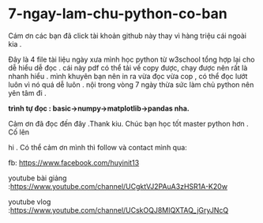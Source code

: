 # 7-ngay-lam-chu-python-co-ban
Cám ơn các bạn đã click tài khoản github này thay vì hàng triệu cái ngoài kia .

Đây là 4 file tài liệu ngày xưa mình học python từ w3school tổng hợp lại cho dễ hiểu dễ đọc . cái này pdf có thể tải về copy được, chạy được nên rất là nhanh hiểu .
mình khuyên bạn nên in ra vừa đọc vừa cop , có thể đọc lướt luôn vì nó quá dễ luôn . nội trong vòng 7 ngày thừa sức làm chủ python nên yên tâm đi . 

**trình tự đọc : basic->numpy->matplotlib->pandas nha.**


Cảm ơn đã đọc đến đây .Thank kiu. Chúc bạn học tốt master python hơn . Cố lên

hi . Có thể cảm ơn mình thì follow và contact mình qua:

fb: https://www.facebook.com/huyinit13

youtube bài giảng :https://www.youtube.com/channel/UCgktVJ2PAuA3zHSR1A-K20w

youtube vlog :https://www.youtube.com/channel/UCskOQJ8MIQXTAQ_jGryJNcQ
